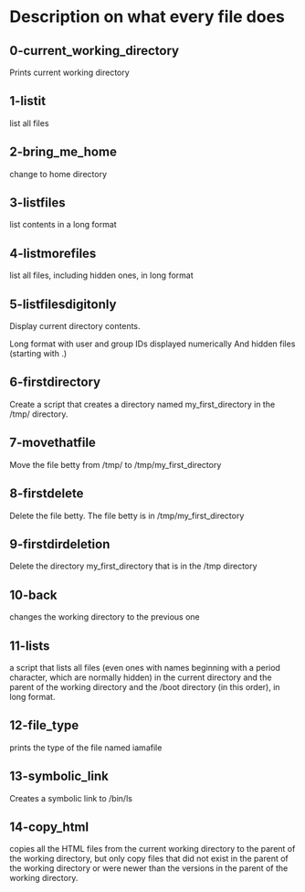 # Description on what every file does
## 0-current_working_directory
Prints current working directory

## 1-listit
list all files

## 2-bring_me_home
change to home directory

## 3-listfiles
list contents in a long format

## 4-listmorefiles
list all files, including hidden ones, in long format

## 5-listfilesdigitonly
Display current directory contents.

Long format
with user and group IDs displayed numerically
And hidden files (starting with .)

## 6-firstdirectory
Create a script that creates a directory named my_first_directory in the /tmp/ directory.

## 7-movethatfile
Move the file betty from /tmp/ to /tmp/my_first_directory

## 8-firstdelete
Delete the file betty.
The file betty is in /tmp/my_first_directory

## 9-firstdirdeletion
Delete the directory my_first_directory that is in the /tmp directory

## 10-back
changes the working directory to the previous one

## 11-lists
a script that lists all files (even ones with names beginning with a period character, which are normally hidden) in the current directory and the parent of the working directory and the /boot directory (in this order), in long format.

## 12-file_type
prints the type of the file named iamafile

## 13-symbolic_link
Creates a symbolic link to /bin/ls

## 14-copy_html
copies all the HTML files from the current working directory to the parent of the working directory, but only copy files that did not exist in the parent of the working directory or were newer than the versions in the parent of the working directory.